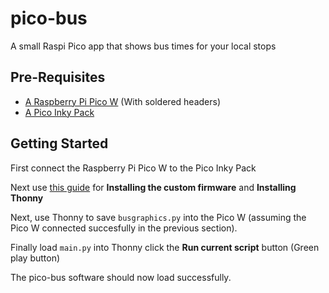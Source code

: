 # pico-bus
A small Raspi Pico app that shows bus times for your local stops

## Pre-Requisites

- [A Raspberry Pi Pico W](https://www.raspberrypi.com/products/raspberry-pi-pico/) (With soldered headers)
- [A Pico Inky Pack](https://shop.pimoroni.com/products/pico-inky-pack?variant=40044626051155)

## Getting Started

First connect the Raspberry Pi Pico W to the Pico Inky Pack

Next use [this guide](https://learn.pimoroni.com/article/getting-started-with-pico) for **Installing the custom firmware** and **Installing Thonny**

Next, use Thonny to save `busgraphics.py` into the Pico W (assuming the Pico W connected succesfully in the previous section).

Finally load `main.py` into Thonny click the **Run current script** button (Green play button)

The pico-bus software should now load successfully.